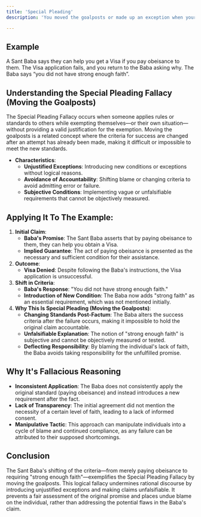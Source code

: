 ```yaml
---
title: 'Special Pleading'
description: 'You moved the goalposts or made up an exception when your claim was shown to be false'

---
```


## Example

A Sant Baba says they can help you get a Visa if you pay obeisance to them. The Visa application fails, and you return to the Baba asking why. The Baba says “you did not have strong enough faith”.


## Understanding the Special Pleading Fallacy (Moving the Goalposts)

The Special Pleading Fallacy occurs when someone applies rules or standards to others while exempting themselves—or their own situation—without providing a valid justification for the exemption. Moving the goalposts is a related concept where the criteria for success are changed after an attempt has already been made, making it difficult or impossible to meet the new standards.

* **Characteristics**:
  * **Unjustified Exceptions**: Introducing new conditions or exceptions without logical reasons.
  * **Avoidance of Accountability**: Shifting blame or changing criteria to avoid admitting error or failure.
  * **Subjective Conditions**: Implementing vague or unfalsifiable requirements that cannot be objectively measured.


## Applying It To The Example:

1. **Initial Claim**:
    * **Baba's Promise**: The Sant Baba asserts that by paying obeisance to them, they can help you obtain a Visa.
    * **Implied Guarantee**: The act of paying obeisance is presented as the necessary and sufficient condition for their assistance.
2. **Outcome**:
    * **Visa Denied**: Despite following the Baba's instructions, the Visa application is unsuccessful.
3. **Shift in Criteria**:
    * **Baba's Response**: "You did not have strong enough faith."
    * **Introduction of New Condition**: The Baba now adds "strong faith" as an essential requirement, which was not mentioned initially.
4. **Why This Is Special Pleading (Moving the Goalposts)**:
    * **Changing Standards Post-Factum**: The Baba alters the success criteria after the failure occurs, making it impossible to hold the original claim accountable.
    * **Unfalsifiable Explanation**: The notion of "strong enough faith" is subjective and cannot be objectively measured or tested.
    * **Deflecting Responsibility**: By blaming the individual's lack of faith, the Baba avoids taking responsibility for the unfulfilled promise.



## Why It's Fallacious Reasoning

* **Inconsistent Application**: The Baba does not consistently apply the original standard (paying obeisance) and instead introduces a new requirement after the fact.
* **Lack of Transparency**: The initial agreement did not mention the necessity of a certain level of faith, leading to a lack of informed consent.
* **Manipulative Tactic**: This approach can manipulate individuals into a cycle of blame and continued compliance, as any failure can be attributed to their supposed shortcomings.



## Conclusion

The Sant Baba's shifting of the criteria—from merely paying obeisance to requiring "strong enough faith"—exemplifies the Special Pleading Fallacy by moving the goalposts. This logical fallacy undermines rational discourse by introducing unjustified exceptions and making claims unfalsifiable. It prevents a fair assessment of the original promise and places undue blame on the individual, rather than addressing the potential flaws in the Baba's claim.
